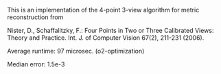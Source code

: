 This is an implementation of the 4-point 3-view algorithm for metric reconstruction from

Nister, D., Schaffalitzky, F.: Four Points in Two or Three Calibrated Views: Theory and Practice. Int. J. of Computer Vision 67(2), 211-231 (2006).


Average runtime: 97 microsec. (o2-optimization)

Median error: 1.5e-3

